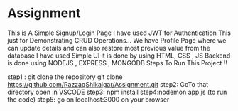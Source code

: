 # Assignment

This is A Simple Signup/Login Page 
I have used JWT for Authentication 
This just for Demonstrating CRUD Operations...
We have Profile Page where we can update details and can also restore most previous value from the database 
I have used Simple UI it is done by using HTML, CSS , JS 
Backend is done using NODEJS , EXPRESS , MONGODB
Steps To Run This Project !!

step1 : git clone the repository 
   git clone https://github.com/RazzaqShikalgar/Assignment.git
step2: GoTo that directory open in VSCODE 
step3: npm install
step4:nodemon app.js (to run the code)
step5: go on localhost:3000 on your browser
